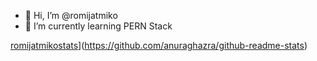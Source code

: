 - 👋 Hi, I’m @romijatmiko
- 🌱 I’m currently learning PERN Stack

<!---
romijatmiko/romijatmiko is a ✨ special ✨ repository because its `README.md` (this file) appears on your GitHub profile.
You can click the Preview link to take a look at your changes.
--->


[romijatmikostats](https://github-readme-stats.vercel.app/api?username=romijatmiko)](https://github.com/anuraghazra/github-readme-stats)
